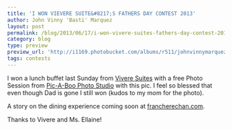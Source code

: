 ```yaml
---
title: 'I WON VIEVERE SUITE&#8217;S FATHERS DAY CONTEST 2013'
author: John Vinny 'Basti' Marquez
layout: post
permalink: /blog/2013/06/17/i-won-vivere-suites-fathers-day-contest-2013/
category: blog
type: preview
preview_url: 'http://i1169.photobucket.com/albums/r511/johnvinnymarquez/tbtpic_zps0387906f.jpg'
tags: contests
---
```

I won a lunch buffet last Sunday from <a href="https://www.facebook.com/viverehotel" target="_blank">Vivere Suites</a> with a free Photo Session from <a id="js_6" href="https://www.facebook.com/picaboostudio?directed_target_id=0" data-hovercard="/ajax/hovercard/page.php?id=155669674486813&extragetparams=%7B%22directed_target_id%22%3A0%7D">Pic-A-Boo Photo Studio</a> with this pic. I feel so blessed that even though Dad is gone I still won (kudos to my mom for the photo).

A story on the dining experience coming soon at <a href="http://francherechan.com" target="_blank">francherechan.com</a>.

Thanks to Vivere and Ms. Ellaine!